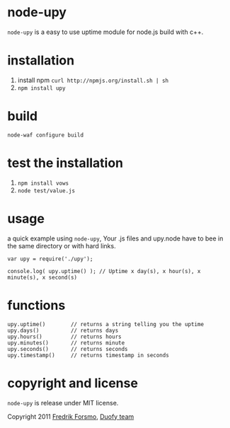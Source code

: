 # node-upy

`node-upy` is a easy to use uptime module for node.js build with c++. 

# installation
1. install npm `curl http://npmjs.org/install.sh | sh`
2. `npm install upy`

# build
	node-waf configure build

# test the installation
1. `npm install vows`
2. `node test/value.js`

# usage
a quick example using `node-upy`,
Your .js files and upy.node have to bee in the same directory or with hard links. 

	var upy = require('./upy');
	
	console.log( upy.uptime() ); // Uptime x day(s), x hour(s), x minute(s), x second(s)

# functions
	upy.uptime()		// returns a string telling you the uptime
	upy.days()			// returns days
	upy.hours()			// returns hours
	upy.minutes()		// returns minute
	upy.seconds()		// returns seconds
	upy.timestamp()		// returns timestamp in seconds


# copyright and license 
`node-upy` is release under MIT license.

Copyright 2011 [Fredrik Forsmo](http://forsmo.me), [Duofy team](http://duofy.com)
